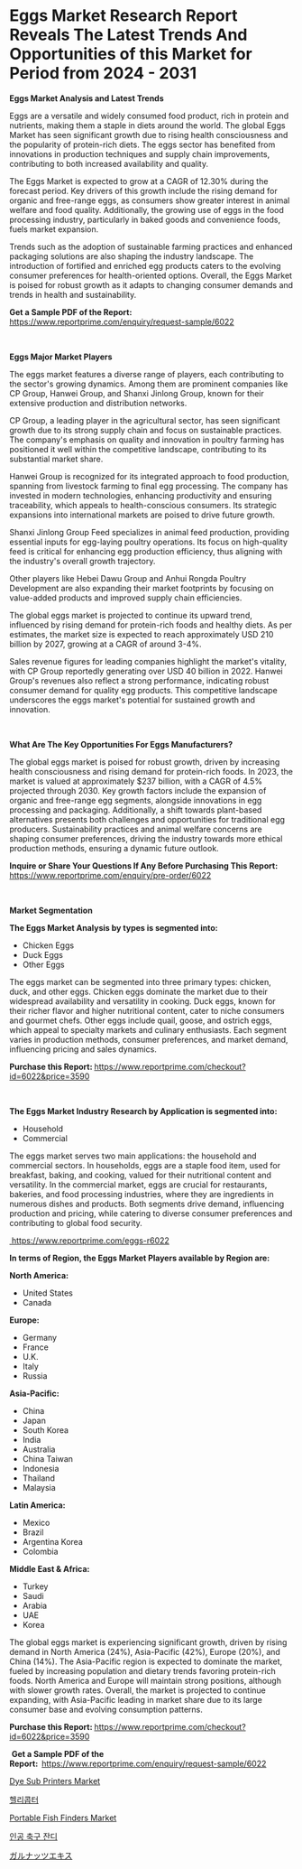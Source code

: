 <p><h1>Eggs Market Research Report Reveals The Latest Trends And Opportunities of this Market for Period from 2024 - 2031</h1></p><p><strong>Eggs Market Analysis and Latest Trends</strong></p>
<p><p>Eggs are a versatile and widely consumed food product, rich in protein and nutrients, making them a staple in diets around the world. The global Eggs Market has seen significant growth due to rising health consciousness and the popularity of protein-rich diets. The eggs sector has benefited from innovations in production techniques and supply chain improvements, contributing to both increased availability and quality.</p><p>The Eggs Market is expected to grow at a CAGR of 12.30% during the forecast period. Key drivers of this growth include the rising demand for organic and free-range eggs, as consumers show greater interest in animal welfare and food quality. Additionally, the growing use of eggs in the food processing industry, particularly in baked goods and convenience foods, fuels market expansion. </p><p>Trends such as the adoption of sustainable farming practices and enhanced packaging solutions are also shaping the industry landscape. The introduction of fortified and enriched egg products caters to the evolving consumer preferences for health-oriented options. Overall, the Eggs Market is poised for robust growth as it adapts to changing consumer demands and trends in health and sustainability.</p></p>
<p><strong>Get a Sample PDF of the Report:&nbsp;</strong> <a href="https://www.reportprime.com/enquiry/request-sample/6022">https://www.reportprime.com/enquiry/request-sample/6022</a></p>
<p>&nbsp;</p>
<p><strong>Eggs Major Market Players</strong></p>
<p><p>The eggs market features a diverse range of players, each contributing to the sector's growing dynamics. Among them are prominent companies like CP Group, Hanwei Group, and Shanxi Jinlong Group, known for their extensive production and distribution networks.</p><p>CP Group, a leading player in the agricultural sector, has seen significant growth due to its strong supply chain and focus on sustainable practices. The company's emphasis on quality and innovation in poultry farming has positioned it well within the competitive landscape, contributing to its substantial market share. </p><p>Hanwei Group is recognized for its integrated approach to food production, spanning from livestock farming to final egg processing. The company has invested in modern technologies, enhancing productivity and ensuring traceability, which appeals to health-conscious consumers. Its strategic expansions into international markets are poised to drive future growth.</p><p>Shanxi Jinlong Group Feed specializes in animal feed production, providing essential inputs for egg-laying poultry operations. Its focus on high-quality feed is critical for enhancing egg production efficiency, thus aligning with the industry's overall growth trajectory. </p><p>Other players like Hebei Dawu Group and Anhui Rongda Poultry Development are also expanding their market footprints by focusing on value-added products and improved supply chain efficiencies.</p><p>The global eggs market is projected to continue its upward trend, influenced by rising demand for protein-rich foods and healthy diets. As per estimates, the market size is expected to reach approximately USD 210 billion by 2027, growing at a CAGR of around 3-4%.</p><p>Sales revenue figures for leading companies highlight the market's vitality, with CP Group reportedly generating over USD 40 billion in 2022. Hanwei Group's revenues also reflect a strong performance, indicating robust consumer demand for quality egg products. This competitive landscape underscores the eggs market's potential for sustained growth and innovation.</p></p>
<p>&nbsp;</p>
<p><strong>What Are The Key Opportunities For Eggs Manufacturers?</strong></p>
<p><p>The global eggs market is poised for robust growth, driven by increasing health consciousness and rising demand for protein-rich foods. In 2023, the market is valued at approximately $237 billion, with a CAGR of 4.5% projected through 2030. Key growth factors include the expansion of organic and free-range egg segments, alongside innovations in egg processing and packaging. Additionally, a shift towards plant-based alternatives presents both challenges and opportunities for traditional egg producers. Sustainability practices and animal welfare concerns are shaping consumer preferences, driving the industry towards more ethical production methods, ensuring a dynamic future outlook.</p></p>
<p><strong>Inquire or Share Your Questions If Any Before Purchasing This Report:</strong> <a href="https://www.reportprime.com/enquiry/pre-order/6022">https://www.reportprime.com/enquiry/pre-order/6022</a></p>
<p>&nbsp;</p>
<p><strong>Market Segmentation</strong></p>
<p><strong>The Eggs Market Analysis by types is segmented into:</strong></p>
<p><ul><li>Chicken Eggs</li><li>Duck Eggs</li><li>Other Eggs</li></ul></p>
<p><p>The eggs market can be segmented into three primary types: chicken, duck, and other eggs. Chicken eggs dominate the market due to their widespread availability and versatility in cooking. Duck eggs, known for their richer flavor and higher nutritional content, cater to niche consumers and gourmet chefs. Other eggs include quail, goose, and ostrich eggs, which appeal to specialty markets and culinary enthusiasts. Each segment varies in production methods, consumer preferences, and market demand, influencing pricing and sales dynamics.</p></p>
<p><strong>Purchase this Report:&nbsp;</strong><a href="https://www.reportprime.com/checkout?id=6022&price=3590">https://www.reportprime.com/checkout?id=6022&price=3590</a></p>
<p>&nbsp;</p>
<p><strong>The Eggs Market Industry Research by Application is segmented into:</strong></p>
<p><ul><li>Household</li><li>Commercial</li></ul></p>
<p><p>The eggs market serves two main applications: the household and commercial sectors. In households, eggs are a staple food item, used for breakfast, baking, and cooking, valued for their nutritional content and versatility. In the commercial market, eggs are crucial for restaurants, bakeries, and food processing industries, where they are ingredients in numerous dishes and products. Both segments drive demand, influencing production and pricing, while catering to diverse consumer preferences and contributing to global food security.</p></p>
<p><a href="https://www.reportprime.com/eggs-r6022">&nbsp;https://www.reportprime.com/eggs-r6022</a></p>
<p><strong>In terms of Region, the Eggs Market Players available by Region are:</strong></p>
<p>
    <p> <strong> North America: </strong>
        <ul>
            <li>United States</li>
            <li>Canada</li>
        </ul>
        </p> 
    <p> <strong> Europe: </strong>
        <ul>
            <li>Germany</li>
            <li>France</li>
            <li>U.K.</li>
            <li>Italy</li>
            <li>Russia</li>
        </ul>
        </p> 
    <p> <strong> Asia-Pacific: </strong>
        <ul>
            <li>China</li>
            <li>Japan</li>
            <li>South Korea</li>
            <li>India</li>
            <li>Australia</li>
            <li>China Taiwan</li>
            <li>Indonesia</li>
            <li>Thailand</li>
            <li>Malaysia</li>
        </ul>
        </p> 
    <p> <strong> Latin America: </strong>
        <ul>
            <li>Mexico</li>
            <li>Brazil</li>
            <li>Argentina Korea</li>
            <li>Colombia</li>
        </ul>
        </p> 
    <p> <strong> Middle East & Africa: </strong>
        <ul>
            <li>Turkey</li>
            <li>Saudi</li>
            <li>Arabia</li>
            <li>UAE</li>
            <li>Korea</li>
        </ul>
    </p>
    </p>
<p><p>The global eggs market is experiencing significant growth, driven by rising demand in North America (24%), Asia-Pacific (42%), Europe (20%), and China (14%). The Asia-Pacific region is expected to dominate the market, fueled by increasing population and dietary trends favoring protein-rich foods. North America and Europe will maintain strong positions, although with slower growth rates. Overall, the market is projected to continue expanding, with Asia-Pacific leading in market share due to its large consumer base and evolving consumption patterns.</p></p>
<p><strong>Purchase this Report: </strong><a href="https://www.reportprime.com/checkout?id=6022&price=3590">https://www.reportprime.com/checkout?id=6022&price=3590</a></p>
<p>&nbsp;<strong>Get a Sample PDF of the Report:&nbsp;&nbsp;</strong><a href="https://www.reportprime.com/enquiry/request-sample/6022">https://www.reportprime.com/enquiry/request-sample/6022</a></p>
<p><strong></strong></p>
<p><p><a href="https://medium.com/@eujr673/market-forecasting-change-global-dye-sub-printers-market-dynamics-and-future-trends-2024-2031-14a579e2eda7">Dye Sub Printers Market</a></p><p><a href="https://medium.com/@wpzbonrg51/%ED%97%AC%EB%A6%AC%EC%BD%A5%ED%84%B0-%EC%8B%9C%EC%9E%A5%EC%97%90%EC%84%9C%EC%9D%98-%EC%84%B1%EC%9E%A5-%EA%B8%B0%ED%9A%8C%EC%99%80-%EB%8F%84%EC%A0%84-%EA%B3%BC%EC%A0%9C%EB%8A%94-%EB%AC%B4%EC%97%87%EC%9D%B8%EA%B0%80%EC%9A%94-9ebb4e735cc0">헬리콥터</a></p><p><a href="https://medium.com/@eujr673/driving-factors-behind-the-portable-fish-finders-market-trends-applications-and-regional-market-6ed8a722af52">Portable Fish Finders Market</a></p><p><a href="https://medium.com/@wpzbonrg51/%EC%9D%B8%EC%A1%B0-%EC%9E%94%EB%94%94-%EC%B6%95%EA%B5%AC%EC%9E%A5-%EC%8B%9C%EC%9E%A5-%EC%A0%84%EB%A7%9D-%EC%8B%9C%EC%9E%A5-%EB%8F%99%ED%96%A5-%EB%B0%8F-%EC%98%81%ED%96%A5-%EB%B6%84%EC%84%9D-2024-2031-e5017f053d8c?postPublishedType=initial">인공 축구 잔디</a></p><p><a href="https://medium.com/@camron674/%E3%82%AC%E3%83%AB%E3%83%8C%E3%83%83%E3%83%88%E6%8A%BD%E5%87%BA%E7%89%A9%E3%81%AE%E5%B8%82%E5%A0%B4%E8%AA%BF%E6%9F%BB%E3%83%AC%E3%83%9D%E3%83%BC%E3%83%88-2024%E5%B9%B4%E3%81%8B%E3%82%892031%E5%B9%B4%E3%81%BE%E3%81%A7%E3%81%AE%E5%AE%89%E5%AE%9A%E3%81%97%E3%81%9Fcagr-11-6-%E3%81%AB%E3%82%88%E3%82%8B%E5%B8%82%E5%A0%B4%E4%BA%88%E6%B8%AC%E3%81%A8%E6%88%90%E9%95%B7%E8%A6%8B%E9%80%9A%E3%81%97-e80dda0a8bb6">ガルナッツエキス</a></p></p>